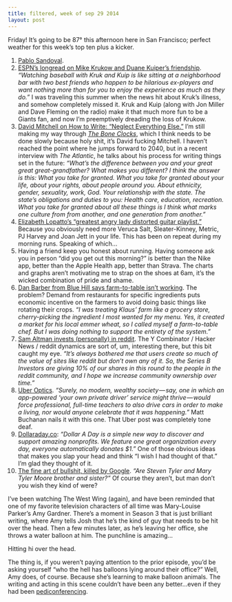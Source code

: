 ```yaml
---
title: filtered, week of sep 29 2014
layout: post
---
```


Friday! It’s going to be 87° this afternoon here in San Francisco; perfect weather for this week’s top ten plus a kicker.

1.  [Pablo Sandoval](http://www.sbnation.com/2014/10/1/6886535/pablo-sandoval-catch-rail-flip-giants-pirates-wild-card).
2.  [ESPN’s longread on Mike Krukow and Duane Kuiper’s friendship](http://espn.go.com/espn/feature/story/_/id/11617731/the-giant-friendship-san-francisco-giants-announcers-mike-krukow-duane-kuiper?). _“Watching baseball with Kruk and Kuip is like sitting at a neighborhood bar with two best friends who happen to be hilarious ex-players and want nothing more than for you to enjoy the experience as much as they do.”_ I was traveling this summer when the news hit about Kruk’s illness, and somehow completely missed it. Kruk and Kuip (along with Jon Miller and Dave Fleming on the radio) make it that much more fun to be a Giants fan, and now I’m preemptively dreading the loss of Krukow.
3.  [David Mitchell on How to Write: “Neglect Everything Else.”](http://www.theatlantic.com/entertainment/archive/2014/09/the-simple-profound-act-of-perceiving-the-world/380659/) I’m still making my way through [_The Bone Clocks_](http://www.amazon.com/The-Bone-Clocks-A-Novel/dp/1400065674), which I think needs to be done slowly because holy shit, it’s David fucking Mitchell. I haven’t reached the point where he jumps forward to 2040, but in a recent interview with _The Atlantic_, he talks about his process for writing things set in the future: _“What’s the difference between you and your great great great-grandfather? What makes you different? I think the answer is this: What you take for granted. What you take for granted about your life, about your rights, about people around you. About ethnicity, gender, sexuality, work, God. Your relationship with the state. The state’s obligations and duties to you: Health care, education, recreation. What you take for granted about all these things is I think what marks one culture from from another, and one generation from another.”_
4.  [Elizabeth Lopatto’s “greatest angry lady distorted guitar playlist.”](http://rd.io/x/QWiP4jPyt_E/) Because you obviously need more Veruca Salt, Sleater-Kinney, Metric, PJ Harvey and Joan Jett in your life. This has been on repeat during my morning runs. Speaking of which…
5.  Having a friend keep you honest about running. Having someone ask you in person “did you get out this morning?” is better than the Nike app, better than the Apple Health app, better than Strava. The charts and graphs aren’t motivating me to strap on the shoes at 6am, it’s the wicked combination of pride and shame.
6.  [Dan Barber from Blue Hill says farm-to-table isn’t working](http://www.citylab.com/work/2014/09/famous-slow-food-chef-says-farm-to-table-doesnt-really-work/380929/). The problem? Demand from restaurants for specific ingredients puts economic incentive on the farmers to avoid doing basic things like rotating their crops. _“I was treating Klaus’ farm like a grocery store, cherry-picking the ingredient I most wanted for my menu. Yes, it created a market for his local emmer wheat, so I called myself a farm-to-table chef. But I was doing nothing to support the entirety of the system.”_
7.  [Sam Altman invests (personally) in reddit](http://blog.samaltman.com/reddit). The Y Combinator / Hacker News / reddit dynamics are sort of, um, interesting there, but this bit caught my eye. _“It’s always bothered me that users create so much of the value of sites like reddit but don’t own any of it. So, the Series B Investors are giving 10% of our shares in this round to the people in the reddit community, and I hope we increase community ownership over time.”_
8.  [Uber Optics](http://www.theawl.com/2014/09/uber-optics). _“Surely, no modern, wealthy society — say, one in which an app-powered ‘your own private driver’ service might thrive — would force professional, full-time teachers to also drive cars in order to make a living, nor would anyone celebrate that it was happening.”_ Matt Buchanan nails it with this one. That Uber post was completely tone deaf.
9.  [Dollaraday.co](https://dollaraday.co/): _“Dollar A Day is a simple new way to discover and support amazing nonprofits. We feature one great organization every day, everyone automatically donates $1.”_ One of those obvious ideas that makes you slap your head and think “I wish I had thought of that.” I’m glad they thought of it.
10.  [The fine art of bullshit, killed by Google](https://medium.com/funny-stuff/the-fine-art-of-bullshit-c09f7bbb391e). _“Are Steven Tyler and Mary Tyler Moore brother and sister?”_ Of course they aren’t, but man don’t you wish they kind of were?

I’ve been watching The West Wing (again), and have been reminded that one of my favorite television characters of all time was Mary-Louise Parker’s Amy Gardner. There’s a moment in Season 3 that is just brilliant writing, where Amy tells Josh that he’s the kind of guy that needs to be hit over the head. Then a few minutes later, as he’s leaving her office, she throws a water balloon at him. The punchline is amazing…

Hitting hi over the head.

The thing is, if you weren’t paying attention to the prior episode, you’d be asking yourself “who the hell has balloons lying around their office?” Well, Amy does, of course. Because she’s learning to make balloon animals. The writing and acting in this scene couldn’t have been any better…even if they had been [pediconferencing](http://www.televisionwithoutpity.com/show/the-west-wing/recaps/).

